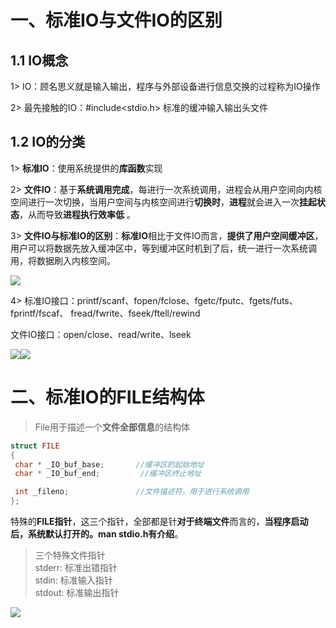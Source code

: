 #  一、标准IO与文件IO的区别
## 1.1 IO概念
1> IO：顾名思义就是输入输出，程序与外部设备进行信息交换的过程称为IO操作 

2> 最先接触的IO：#include<stdio.h> 标准的缓冲输入输出头文件 

## 1.2 IO的分类
1> **标准IO**：使用系统提供的**库函数**实现 

2> **文件IO**：基于**系统调用完成**，每进行一次系统调用，进程会从用户空间向内核空间进行一次切换，当用户空间与内核空间进行**切换时**，**进程**就会进入一次**挂起状态**，从而导致**进程执行效率低** 。

3> **文件IO与标准IO的区别**：**标准IO**相比于文件IO而言，**提供了用户空间缓冲区**，用户可以将数据先放入缓冲区中，等到缓冲区时机到了后，统一进行一次系统调用，将数据刷入内核空间。

![](file:///C:/Users/LEGION/Pictures/63aaf79a-daeb-46f1-a23a-4ad85456dbfd.png)

4> 标准IO接口：printf/scanf、fopen/fclose、fgetc/fputc、fgets/futs、fprintf/fscaf、 fread/fwrite、fseek/ftell/rewind 

 文件IO接口：open/close、read/write、lseek

![](file:///C:/Users/LEGION/Pictures/168ae85a-726a-45c4-9d2c-f177c7b089b9.png)![](https://cdn.nlark.com/yuque/0/2025/png/40383045/1745338329222-1a9d30ec-a586-4bfc-862c-49afc709449a.png)

# 二、标准IO的FILE结构体
> File用于描述一个**文件全部信息**的结构体
>

```cpp
struct FILE
{
 char * _IO_buf_base;       //缓冲区的起始地址
 char * _IO_buf_end;         //缓冲区终止地址

 int _fileno;               //文件描述符，用于进行系统调用
};


```

特殊的**FILE指针**，这三个指针，全部都是针**对于终端文件**而言的，**当程序启动后，系统默认打开的。man stdio.h有介绍**。

> 三个特殊文件指针  
 stderr: 标准出错指针  
 stdin: 标准输入指针  
 stdout: 标准输出指针
>

![](https://cdn.nlark.com/yuque/0/2025/png/40383045/1745337786255-54e71254-cb8b-4c44-b6d5-90eb92e38f64.png)






